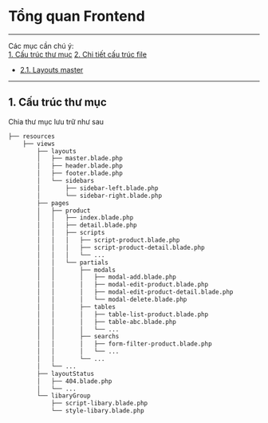# Tổng quan Frontend

*******
Các mục cần chú ý:  
[1. Cấu trúc thư mục](#folder_structure)
[2. Chi tiết cấu trúc file](#file_structure_detail)
- [2.1. Layouts master](#file_structure_detail)

*******

<div id='folder_structure'/>

## 1. Cấu trúc thư mục

Chia thư mục lưu trữ như sau

```bash
├── resources
    ├── views
        ├── layouts
        │   ├── master.blade.php
        │   ├── header.blade.php
        │   ├── footer.blade.php
        │   └── sidebars
        │       ├── sidebar-left.blade.php
        │       └── sidebar-right.blade.php
        ├── pages
        │   ├── product
        │   │   ├── index.blade.php
        │   │   ├── detail.blade.php
        │   │   ├── scripts
        │   │   │   ├── script-product.blade.php
        │   │   │   ├── script-product-detail.blade.php
        │   │   │   └── ...
        │   │   └── partials
        │   │       ├── modals
        │   │       │   ├── modal-add.blade.php
        │   │       │   ├── modal-edit-product.blade.php
        │   │       │   ├── modal-edit-product-detail.blade.php
        │   │       │   └── modal-delete.blade.php
        │   │       ├── tables
        │   │       │   ├── table-list-product.blade.php
        │   │       │   ├── table-abc.blade.php
        │   │       │   └── ...
        │   │       ├── searchs
        │   │       │   ├── form-filter-product.blade.php     
        │   │       │   └── ...          
        │   │       └── ...
        │   └── ...
        ├── layoutStatus
        │   ├── 404.blade.php
        │   └── ...
        └── libaryGroup
            ├── script-libary.blade.php
            └── style-libary.blade.php     
```
